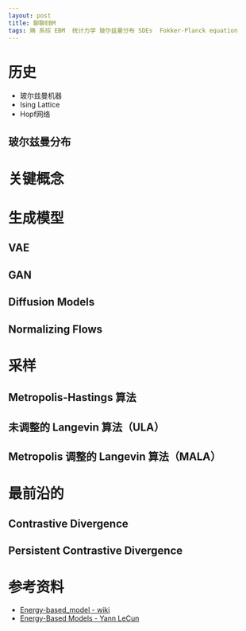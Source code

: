 ```yaml
---
layout: post
title: 聊聊EBM
tags: 熵 系综 EBM  统计力学 玻尔兹曼分布 SDEs  Fokker-Planck equation
---
```


# 历史

- 玻尔兹曼机器
- Ising Lattice
- Hopf网络


## 玻尔兹曼分布



# 关键概念

# 生成模型
## VAE
## GAN
## Diffusion Models
## Normalizing Flows



# 采样
## Metropolis-Hastings 算法
## 未调整的 Langevin 算法（ULA）
## Metropolis 调整的 Langevin 算法（MALA）


# 最前沿的
## Contrastive Divergence

## Persistent Contrastive Divergence


# 参考资料
- [Energy-based_model - wiki](https://en.wikipedia.org/wiki/Energy-based_model)
- [Energy-Based Models - Yann LeCun](https://atcold.github.io/NYU-DLSP20/en/week07/07-1/)